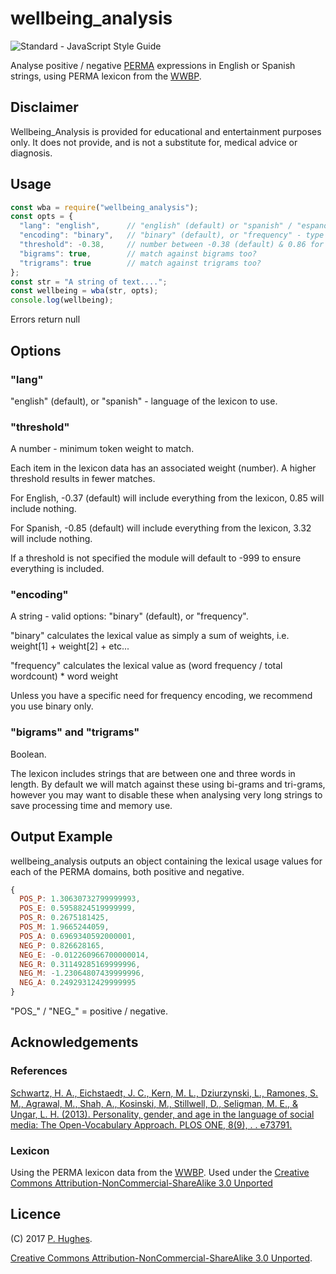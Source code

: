 # wellbeing_analysis
![Standard - JavaScript Style Guide](https://img.shields.io/badge/code%20style-standard-brightgreen.svg)

Analyse positive / negative [PERMA](https://en.wikipedia.org/wiki/Martin_Seligman#PERMA) expressions in English or Spanish strings, using PERMA lexicon from the [WWBP](http://www.wwbp.org/lexica.html).


## Disclaimer

Wellbeing_Analysis is provided for educational and entertainment purposes only. It does not provide, and is not a substitute for, medical advice or diagnosis.

## Usage
```javascript
const wba = require("wellbeing_analysis");
const opts = {
  "lang": "english",      // "english" (default) or "spanish" / "espanol"
  "encoding": "binary",   // "binary" (default), or "frequency" - type of word encoding to use.
  "threshold": -0.38,     // number between -0.38 (default) & 0.86 for English, and -0.86 (default) & 3.35 for Spanish
  "bigrams": true,        // match against bigrams too?
  "trigrams": true        // match against trigrams too?
};
const str = "A string of text....";
const wellbeing = wba(str, opts);
console.log(wellbeing);
```

Errors return null

## Options
### "lang"
"english" (default), or "spanish" - language of the lexicon to use.

### "threshold"
A number - minimum token weight to match.

Each item in the lexicon data has an associated weight (number). A higher threshold results in fewer matches.

For English, -0.37 (default) will include everything from the lexicon, 0.85 will include nothing.

For Spanish, -0.85 (default) will include everything from the lexicon, 3.32 will include nothing.

If a threshold is not specified the module will default to -999 to ensure everything is included.

### "encoding"

A string - valid options: "binary" (default), or "frequency".

"binary" calculates the lexical value as simply a sum of weights, i.e. weight[1] + weight[2] + etc...

"frequency" calculates the lexical value as (word frequency / total wordcount) * word weight

Unless you have a specific need for frequency encoding, we recommend you use binary only.

### "bigrams" and "trigrams"

Boolean.

The lexicon includes strings that are between one and three words in length. By default we will match against these using bi-grams and tri-grams, however you may want to disable these when analysing very long strings to save processing time and memory use.

## Output Example
wellbeing_analysis outputs an object containing the lexical usage values for each of the PERMA domains, both positive and negative.

```javascript
{
  POS_P: 1.30630732799999993,
  POS_E: 0.5958824519999999,
  POS_R: 0.2675181425,
  POS_M: 1.9665244059,
  POS_A: 0.6969340592000001,
  NEG_P: 0.826628165,
  NEG_E: -0.012260966700000014,
  NEG_R: 0.31149285169999996,
  NEG_M: -1.23064807439999996,
  NEG_A: 0.24929312429999995
}
```
"POS_" / "NEG_" = positive / negative.

## Acknowledgements

### References
[Schwartz, H. A., Eichstaedt, J. C., Kern, M. L., Dziurzynski, L., Ramones, S. M., Agrawal, M., Shah, A., Kosinski, M., Stillwell, D., Seligman, M. E., & Ungar, L. H. (2013). Personality, gender, and age in the language of social media: The Open-Vocabulary Approach. PLOS ONE, 8(9), . . e73791.](https://scholar.google.com/citations?view_op=view_citation&hl=en&user=Na16PsUAAAAJ&citation_for_view=Na16PsUAAAAJ:u-x6o8ySG0sC)

### Lexicon
Using the PERMA lexicon data from the [WWBP](http://www.wwbp.org/lexica.html). Used under the [Creative Commons Attribution-NonCommercial-ShareAlike 3.0 Unported](http://creativecommons.org/licenses/by-nc-sa/3.0/)

## Licence
(C) 2017 [P. Hughes](www.phugh.es).

[Creative Commons Attribution-NonCommercial-ShareAlike 3.0 Unported](http://creativecommons.org/licenses/by-nc-sa/3.0/).
